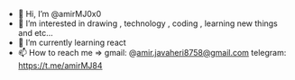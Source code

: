 - 👋 Hi, I’m @amirMJ0x0
- 👀 I’m interested in drawing , technology , coding , learning new things and etc...
- 🌱 I’m currently learning react 
- 📫 How to reach me =>
gmail: @amir.javaheri8758@gmail.com
telegram: https://t.me/amirMJ84

<!---
amirMJ0x0/amirMJ0x0 is a ✨ special ✨ repository because its `README.md` (this file) appears on your GitHub profile.
You can click the Preview link to take a look at your changes.
--->
